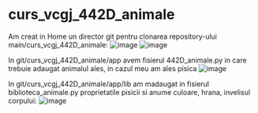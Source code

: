 # curs_vcgj_442D_animale
Am creat in Home un director git pentru clonarea repository-ului main/curs_vcgj_442D_animale:
![image](https://github.com/ivchrisp/curs_vcgj_442D_animale/assets/134277716/bb1eac47-b595-41b8-a06c-da01851eede4)
![image](https://github.com/ivchrisp/curs_vcgj_442D_animale/assets/134277716/a7c3e9e1-8814-4b65-871d-e305ac871dce)

In git/curs_vcgj_442D_animale/app avem fisierul 442D_animale.py in care trebuie adaugat animalul ales, in cazul meu am ales pisica
![image](https://github.com/ivchrisp/curs_vcgj_442D_animale/assets/134277716/2c877f02-92da-4a84-9e5a-f1c0e00cca2d)

In git/curs_vcgj_442D_animale/app/lib am madaugat in fisierul biblioteca_animale.py proprietatile pisicii si anume culoare, hrana, invelisul corpului:
![image](https://github.com/ivchrisp/curs_vcgj_442D_animale/assets/134277716/05f1c4d0-cfa3-4fce-a466-06e911367d29)
